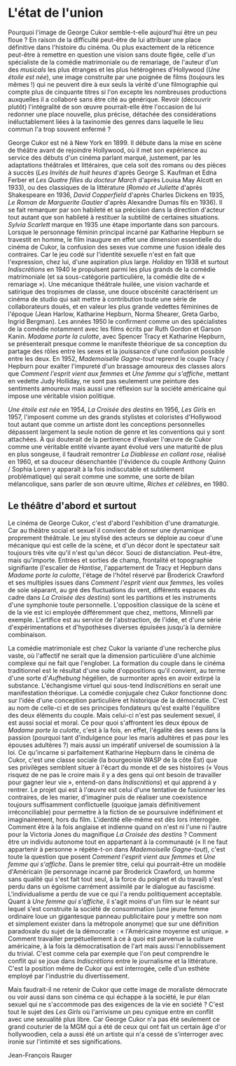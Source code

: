 # L'état de l'union

Pourquoi l'image de George Cukor semble-t-elle aujourd'hui être un peu floue ? En raison de la difficulté peut-être de lui attribuer une place définitive dans l'histoire du cinéma. Ou plus exactement de la réticence peut-être à remettre en question une vision sans doute figée, celle d'un spécialiste de la comédie matrimoniale ou de remariage, de l'auteur d'un des _musicals_ les plus étranges et les plus hétérogènes d'Hollywood (_Une étoile est née_), une image construite par une poignée de films (toujours les mêmes !) qui ne peuvent dire à eux seuls la vérité d'une filmographie qui compte plus de cinquante titres si l'on excepte les nombreuses productions auxquelles il a collaboré sans être cité au générique. Revoir (découvrir plutôt) l'intégralité de son œuvre pourrait-elle être l'occasion de lui redonner une place nouvelle, plus précise, détachée des considérations inéluctablement liées à la taxinomie des genres dans laquelle le lieu commun l'a trop souvent enfermé ?

George Cukor est né à New York en 1899. Il débute dans la mise en scène de théâtre avant de rejoindre Hollywood, où il met son expérience au service des débuts d'un cinéma parlant marqué, justement, par les adaptations théâtrales et littéraires, que cela soit des romans ou des pièces à succès (_Les Invités de huit heures_ d'après George S. Kaufman et Edna Ferber et _Les Quatre filles du docteur March_ d'après Louisa May Alcott en 1933), ou des classiques de la littérature (_Roméo et Juliette_ d'après Shakespeare en 1936, _David Copperfield_ d'après Charles Dickens en 1935, _Le Roman de Marguerite Gautier_ d'après Alexandre Dumas fils en 1936). Il se fait remarquer par son habileté et sa précision dans la direction d'acteur tout autant que son habileté à restituer la subtilité de certaines situations. _Sylvia Scarlett_ marque en 1935 une étape importante dans son parcours. Lorsque le personnage féminin principal incarné par Katharine Hepburn se travestit en homme, le film inaugure en effet une dimension essentielle du cinéma de Cukor, la confusion des sexes vue comme une fusion idéale des contraires. Car le jeu codé sur l'identité sexuelle n'est en fait que l'expression, chez lui, d'une aspiration plus large. _Holiday_ en 1938 et surtout _Indiscrétions_ en 1940 le propulsent parmi les plus grands de la comédie matrimoniale (et sa sous-catégorie particulière, la comédie dite de « remariage »). Une mécanique théâtrale huilée, une vision vacharde et satirique des tropismes de classe, une douce obscénité caractérisent un cinéma de studio qui sait mettre à contribution toute une série de collaborateurs doués, et en valeur les plus grande vedettes féminines de l'époque (Jean Harlow, Katharine Hepburn, Norma Shearer, Greta Garbo, Ingrid Bergman). Les années 1950 le confirment comme un des spécialistes de la comédie notamment avec les films écrits par Ruth Gordon et Garson Kanin. _Madame porte la culotte_, avec Spencer Tracy et Katharine Hepburn, se présenterait presque comme le manifeste théorique de sa conception du partage des rôles entre les sexes et la jouissance d'une confusion possible entre les deux. En 1952, _Mademoiselle Gagne-tout_ reprend le couple Tracy / Hepburn pour exalter l'impureté d'un brassage amoureux des classes alors que _Comment l'esprit vient aux femmes_ et _Une femme qui s'affiche_, mettant en vedette Judy Holliday, ne sont pas seulement une peinture des sentiments amoureux mais aussi une réflexion sur la société américaine qui impose une véritable vision politique.

_Une étoile est née_ en 1954, _La Croisée des destins_ en 1956, _Les Girls_ en 1957, l'imposent comme un des grands stylistes et coloristes d'Hollywood tout autant que comme un artiste dont les conceptions personnelles dépassent largement la seule notion de genre et les conventions qui y sont attachées. À qui douterait de la pertinence d'évaluer l'œuvre de Cukor comme une véritable entité vivante ayant évolué vers une maturité de plus en plus songeuse, il faudrait remontrer _La Diablesse en collant rose_, réalisé en 1960, et sa douceur désenchantée (l'évidence du couple Anthony Quinn / Sophia Loren y apparaît à la fois indiscutable et subtilement problématique) qui serait comme une somme, une sorte de bilan mélancolique, sans parler de son œuvre ultime, _Riches et célèbres_, en 1980.

## Le théâtre d'abord et surtout

Le cinéma de George Cukor, c'est d'abord l'exhibition d'une dramaturgie. Car au théâtre social et sexuel il convient de donner une dynamique proprement théâtrale. Le jeu stylisé des acteurs se déploie au coeur d'une mécanique qui est celle de la scène, et d'un décor dont le spectateur sait toujours très vite qu'il n'est qu'un décor. Souci de distanciation. Peut-être, mais qu'importe. Entrées et sorties de champ, frontalité et topographie signifiante (l'escalier de _Hantise_, l'appartement de Tracy et Hepburn dans _Madame porte la culotte_, l'étage de l'hôtel réservé par Broderick Crawford et ses multiples issues dans _Comment l'esprit vient aux femmes_, les voiles de soie séparant, au gré des fluctuations du vent, différents espaces du cadre dans _La Croisée des destins_) sont les partitions et les instruments d'une symphonie toute personnelle. L'opposition classique de la scène et de la vie est ici employée différemment que chez, mettons, Minnelli par exemple. L'artifice est au service de l'abstraction, de l'idée, et d'une série d'expérimentations et d'hypothèses diverses épuisées jusqu'à la dernière combinaison.

La comédie matrimoniale est chez Cukor la variante d'une recherche plus vaste, où l'affectif ne serait que la dimension particulière d'une alchimie complexe qui ne fait que l'englober. La formation du couple dans le cinéma traditionnel est le résultat d'une suite d'oppositions qu'il convient, au terme d'une sorte d'_Aufhebung_ hégélien, de surmonter après en avoir extirpé la substance. L'échangisme virtuel qui sous-tend _Indiscrétions_ en serait une manifestation théorique. La comédie conjugale chez Cukor fonctionne donc sur l'idée d'une conception particulière et historique de la démocratie. C'est au nom de celle-ci et de ses principes fondateurs qu'est exalté l'équilibre des deux éléments du couple. Mais celui-ci n'est pas seulement sexuel, il est aussi social et moral. Ce pour quoi s'affrontent les deux époux de _Madame porte la culotte_, c'est à la fois, en effet, l'égalité des sexes dans la passion (pourquoi tant d'indulgence pour les maris adultères et pas pour les épouses adultères ?) mais aussi un impératif universel de soumission à la loi. Ce qu'incarne si parfaitement Katharine Hepburn dans le cinéma de Cukor, c'est une classe sociale (la bourgeoisie WASP de la côte Est) que ses privilèges semblent situer à l'écart du monde et de ses histoires (« Vous risquez de ne pas le croire mais il y a des gens qui ont besoin de travailler pour gagner leur vie », entend-on dans _Indiscrétions_) et qui apprend à y rentrer. Le projet qui est à l'œuvre est celui d'une tentative de fusionner les contraires, de les marier, d'imaginer puis de réaliser une coexistence toujours suffisamment conflictuelle (quoique jamais définitivement irréconciliable) pour permettre à la fiction de se poursuivre indéfiniment et imaginairement, hors du film. L'identité elle-même est dès lors interrogée. Comment être à la fois anglaise et indienne quand on n'est ni l'une ni l'autre pour la Victoria Jones du magnifique _La Croisée des destins_ ? Comment être un individu autonome tout en appartenant à la communauté (« Il ne faut appartenir à personne » répète-t-on dans _Mademoiselle Gagne-tout_), c'est toute la question que posent _Comment l'esprit vient aux femmes_ et _Une femme qui s'affiche_. Dans le premier titre, celui qui pourrait-être un modèle d'Américain (le personnage incarné par Broderick Crawford, un homme sans qualité qui s'est fait tout seul, à la force du poignet et du travail) s'est perdu dans un égoïsme carrément assimilé par le dialogue au fascisme. L'individualisme a perdu de vue ce qui l'a rendu politiquement acceptable. Quant à _Une femme qui s'affiche_, il s'agit moins d'un film sur le néant sur lequel s'est construite la société de consommation (une jeune femme ordinaire loue un gigantesque panneau publicitaire pour y mettre son nom et simplement exister dans la métropole anonyme) que sur une définition paradoxale du sujet de la démocratie : « l'Américaine moyenne est unique. » Comment travailler perpétuellement à ce à quoi est parvenue la culture américaine, à la fois la démocratisation de l'art mais aussi l'ennoblissement du trivial. C'est comme cela par exemple que l'on peut comprendre le conflit qui se joue dans _Indiscrétions_ entre le journalisme et la littérature. C'est la position même de Cukor qui est interrogée, celle d'un esthète employé par l'industrie du divertissement.

Mais faudrait-il ne retenir de Cukor que cette image de moraliste démocrate ou voir aussi dans son cinéma ce qui échappe à la société, le pur élan sexuel qui ne s'accommode pas des exigences de la vie en société ? C'est tout le sujet des _Les Girls_ où l'arrivisme un peu cynique entre en conflit avec une sexualité plus libre. Car George Cukor n'a pas été seulement ce grand couturier de la MGM qui a été de ceux qui ont fait un certain âge d'or hollywoodien, cela a aussi été un artiste qui n'a cessé de s'interroger avec ironie sur l'intimité et ses significations.

Jean-François Rauger
